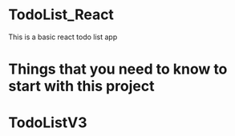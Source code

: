 # TodoList_React

This is a basic react todo list app

# Things that you need to know to start with this project


# TodoListV3
